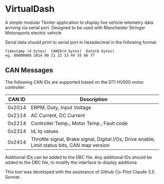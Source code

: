 # VirtualDash
A simple modular Tkinter application to display live vehicle telemetry data arriving via serial port. Designed to be used with Manchester Stringer Motorsports electric vehicle

Serial data should print to serial port in hexadecimal in the following format:
```
Timestamp (4 bytes)  CANID(4 bytes)  Data(8 bytes)
eg. 00000000 2014 00 11 22 33 44 55 66 77               
```
## CAN Messages

The following CAN IDs are supported based on the DTI HV500 motor controller:

| CAN ID  | Description                                     |
|---------|-------------------------------------------------|
| 0x2014  | ERPM, Duty, Input Voltage                       |
| 0x2114  | AC Current, DC Current                          |
| 0x2214  | Controller Temp., Motor Temp., Fault code       |
| 0x2314  | Id, Iq values                                   |
| 0x2414  | Throttle signal, Brake signal, Digital I/Os, Drive enable, Limit status bits, CAN map version  |

Additional IDs can be added to the DBC file.
Any additional IDs should be added to the DBC file, to modify the interface to display additiona


This tool was developed with the assistance of Github Co-Pilot Claude 3.5 Sonnet.
